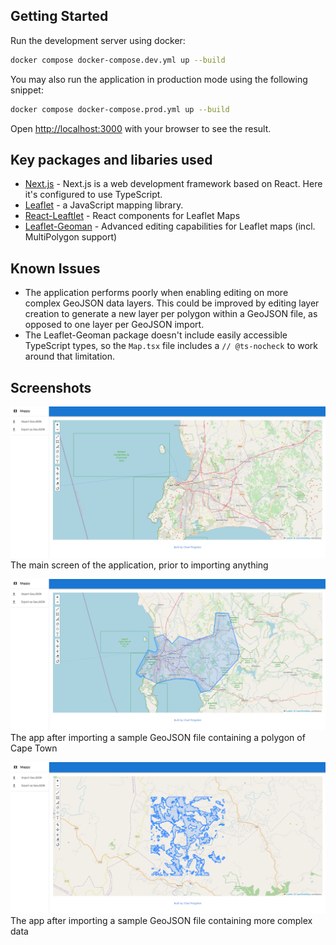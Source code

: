 ## Getting Started
Run the development server using docker:
```bash
docker compose docker-compose.dev.yml up --build
```

You may also run the application in production mode using the following snippet:
```bash
docker compose docker-compose.prod.yml up --build
```

Open [http://localhost:3000](http://localhost:3000) with your browser to see the result.

## Key packages and libaries used
- [Next.js](https://nextjs.org/docs) - Next.js is a web development framework based on React. Here it's configured to use TypeScript.
- [Leaflet](https://leafletjs.com/) - a JavaScript mapping library.
- [React-Leaftlet](https://react-leaflet.js.org/) - React components for Leaflet Maps
- [Leaflet-Geoman](https://github.com/geoman-io/leaflet-geoman) - Advanced editing capabilities for Leaflet maps (incl. MultiPolygon support)

## Known Issues
- The application performs poorly when enabling editing on more complex GeoJSON data layers. This could be improved by editing layer creation to generate a new layer per polygon within a GeoJSON file, as opposed to one layer per GeoJSON import.
- The Leaflet-Geoman package doesn't include easily accessible TypeScript types, so the `Map.tsx` file includes a `// @ts-nocheck` to work around that limitation.

## Screenshots
![Main Screen](/readme-resources/main_screen.png)
The main screen of the application, prior to importing anything

![Imported Cape Town GeoJSON](/readme-resources/imported_ct.png)
The app after importing a sample GeoJSON file containing a polygon of Cape Town

![Imported sample GeoJSON](/readme-resources/imported_sample.png)
The app after importing a sample GeoJSON file containing more complex data
